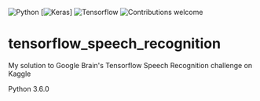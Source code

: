 ![Python](https://img.shields.io/badge/python-v3.6.3-blue.svg)
[![Keras](https://img.shields.io/badge/keras-v2.1.5-blue.svg)]
![Tensorflow](https://img.shields.io/badge/tensorflow-v1.7.0-blue.svg)
![Contributions welcome](https://img.shields.io/badge/contributions-welcome-orange.svg)

# tensorflow_speech_recognition
My solution to Google Brain's Tensorflow Speech Recognition challenge on Kaggle

Python 3.6.0